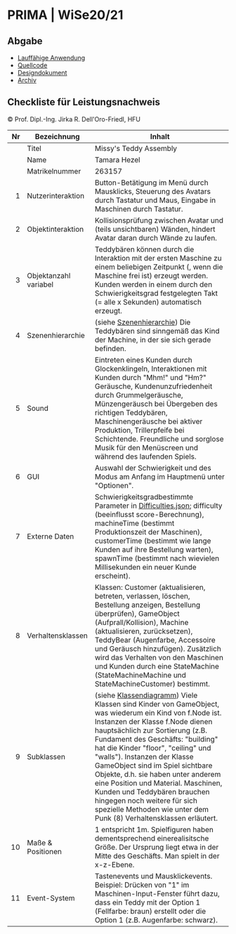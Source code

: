 # PRIMA | WiSe20/21

## Abgabe

- [Lauffähige Anwendung]()
- [Quellcode]()
- [Designdokument]()
- [Archiv]()

## Checkliste für Leistungsnachweis
© Prof. Dipl.-Ing. Jirka R. Dell'Oro-Friedl, HFU

| Nr | Bezeichnung           | Inhalt                                                                                                                                                                                                                                                                         |
|---:|-----------------------|--------------------------------------------------------------------------------------------------------------------------------------------------------------------------------------------------------------------------------------------------------------------------------|
|    | Titel                 | Missy's Teddy Assembly
|    | Name                  | Tamara Hezel
|    | Matrikelnummer        | 263157
|  1 | Nutzerinteraktion     | Button-Betätigung im Menü durch Mausklicks, Steuerung des Avatars durch Tastatur und Maus, Eingabe in Maschinen durch Tastatur.                                                                                                                                              |
|  2 | Objektinteraktion     | Kollisionsprüfung zwischen Avatar und (teils unsichtbaren) Wänden, hindert Avatar daran durch Wände zu laufen.                                                                                                                                                                                |
|  3 | Objektanzahl variabel | Teddybären können durch die Interaktion mit der ersten Maschine zu einem beliebigen Zeitpunkt (, wenn die Maschine frei ist) erzeugt werden. Kunden werden in einem durch den Schwierigkeitsgrad festgelegten Takt (= alle x Sekunden) automatisch erzeugt.                                                                                                                                                    |
|  4 | Szenenhierarchie      | (siehe [Szenenhierarchie]()) Die Teddybären sind sinngemäß das Kind der Machine, in der sie sich gerade befinden.                                                                                                                                                        |
|  5 | Sound                 | Eintreten eines Kunden durch Glockenklingeln, Interaktionen mit Kunden durch "Mhm!" und "Hm?" Geräusche, Kundenunzufriedenheit durch Grummelgeräusche, Münzengeräusch bei Übergeben des richtigen Teddybären, Maschinengeräusche bei aktiver Produktion, Trillerpfeife bei Schichtende. Freundliche und sorglose Musik für den Menüscreen und während des laufenden Spiels.                                                         |
|  6 | GUI                   | Auswahl der Schwierigkeit und des Modus am Anfang im Hauptmenü unter "Optionen".                                            |
|  7 | Externe Daten         | Schwierigkeitsgradbestimmte Parameter in [Difficulties.json](); difficulty (beeinflusst score-Berechnung), machineTime (bestimmt Produktionszeit der Maschinen), customerTime (bestimmt wie lange Kunden auf ihre Bestellung warten), spawnTime (bestimmt nach wievielen Millisekunden ein neuer Kunde erscheint).                                                            |
|  8 | Verhaltensklassen     | Klassen: Customer (aktualisieren, betreten, verlassen, löschen, Bestellung anzeigen, Bestellung überprüfen), GameObject (Aufprall/Kollision), Machine (aktualisieren, zurücksetzen), TeddyBear (Augenfarbe, Accessoire und Geräusch hinzufügen). Zusätzlich wird das Verhalten von den Maschinen und Kunden durch eine StateMachine (StateMachineMachine und StateMachineCustomer) bestimmt.                                                                                        |
|  9 | Subklassen            | (siehe [Klassendiagramm]()) Viele Klassen sind Kinder von GameObject, was wiederum ein Kind von f.Node ist. Instanzen der Klasse f.Node dienen hauptsächlich zur Sortierung (z.B. Fundament des Geschäfts: "building" hat die Kinder "floor", "ceiling" und "walls"). Instanzen der Klasse GameObject sind im Spiel sichtbare Objekte, d.h. sie haben unter anderem eine Position und Material. Maschinen, Kunden und Teddybären brauchen hingegen noch weitere für sich spezielle Methoden wie unter dem Punk (8) Verhaltensklassen erläutert. |
| 10 | Maße & Positionen     | 1 entspricht 1m. Spielfiguren haben dementsprechend einerealisitsche Größe. Der Ursprung liegt etwa in der Mitte des Geschäfts. Man spielt in der x-z-Ebene.                                                                |
| 11 | Event-System          | Tastenevents und Mausklickevents. Beispiel: Drücken von "1" im Maschinen-Input-Fenster führt dazu, dass ein Teddy mit der Option 1 (Fellfarbe: braun) erstellt oder die Option 1 (z.B. Augenfarbe: schwarz).                                                                                                                                                                                  |
